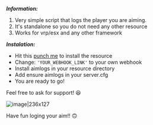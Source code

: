 ***Information:***

1. Very simple script that logs the player you are aiming.
2. It's standalone so you do not need any other resource
3. Works for vrp/esx and any other framework

***Instalation:***

 * Hit this [punch me](https://github.com/MaNtouviosGR/Fivem-aimlogs) to install the resource
* Change: `'YOUR_WEBHOOK_LINK'` to your own webhook
 * Install aimlogs in your resource directory
* Add ensure aimlogs in your server.cfg
* You are ready to go!

Feel free to ask for support! :laughing:


![image|236x127](upload://sMS5o2HHqWhvPzxfyokHAEwE9dC.png) 

Have fun loging your aim!! :upside_down_face:
